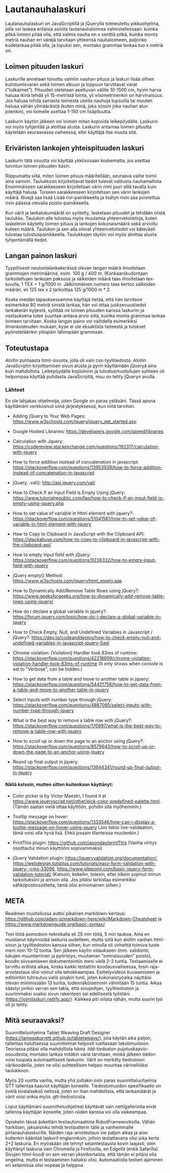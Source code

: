 # Lautanauhalaskuri

Lautanauhalaskuri on JavaScriptillä ja jQueryllä toteteutettu pikkuohjelma, jolla voi laskea erilaisia asioita
lautanauhaloimea valmistellessaan: kuinka pitkä loimen pitää olla, että valmis nauha on x senttiä pitkä, kuinka monta
metriä nauhan eri värejä tarvitaan yhteensä nauhaloimeen, paljonko kudelankaa pitää olla, ja lopuksi sen, montako
grammaa lankaa tuo x metriä on.


## Loimen pituuden laskuri

Laskurille annetaan toivottu valmiin nauhan pituus ja laskuri lisää siihen kutistumisvaran sekä loimen
alkuun ja loppuun tarvittavat varat ("tutkaimet"). Pituuden oletetaan asettuvan välille 10-1500 cm,
hyvin harva haluaa ikinä tehdä yli 15-metristä lointa, yli viisimetrinenkin on harvinaisuus. Jos
haluaa tehdä samasta loimesta useita nauhoja tupsuilla tai muuten haluaa vähän ylimääräistä (kuten minä,
joka sössin joka nauhan alun jotenkin), voi loimelle asettaa 1-150 cm lisäpituutta.

Laskurin käytön jälkeen voi loimen mitan kopioida leikepöydälle. Laskurin voi myös tyhjentää ja aloittaa alusta.
Laskurin antamaa loimen pituutta käytetään seuraavassa vaiheessa, ellei käyttäjä itse muuta sitä.


## Eriväristen lankojen yhteispituuden laskuri

Laskurin tätä osuutta voi käyttää ykkösosaan koskematta, jos asettaa toivotun loimen pituuden käsin.

Riippumatta siitä, miten loimen pituus määritellään, seuraava vaihe toimii aina samoin. Taulukkoon kirjoitettavat
tiedot tulevat valitusta nauhamallista. Ensimmäiseen sarakkeeseen kirjoitetaan värin nimi juuri sillä tavalla kuin
käyttäjä haluaa. Toiseen sarakkeeseen kirjoitetaan sen värin lankojen määrä. Rivejä saa lisää Lisää rivi-painikkeella
ja lisätyn rivin saa poistettua rivin päässä olevalla poisto-painikkeella.

Kun värit ja lankalukumäärät on syötetty, lasketaan pituudet ja tehdään niistä taulukko. Taulukon alle tulostuu myös
muutamia yhteenvetotietoja, kuten laskelmiin käytetty loimen pituus ja lankojen kokonaismäärä sekä arvioitu kuteen määrä.
Taulukon ja sen alla olevat yhteenvetotiedot voi kätevästi tulostaa tulostuspainikkeella. Taulukkojen täytön
voi myös aloittaa alusta tyhjentämällä tiedot.


## Langan painon laskuri

Tyypillisesti neulontalankakerässä olevan langan määrä ilmoitetaan grammojen metrimäärinä, esim. 100 g / 400 m.
(Kankaan)kudontaan tarkoitettujen lankojen paksuus ja säikeiden määrä taas ilmoitetaan tex-luvulla, 1 TEX = 1 g/1000 m.
Jälkimmäinen numero taas kertoo säikeiden määrän, eli 125 tex x 2 tarkoittaa 125 g/1000 m * 2.

Koska meidän tapauksessamme käyttäjä tietää, että hän tarvitsee esimerkiksi 80 metriä sinistä lankaa, hän voi ottaa
juoksevuustiedot lankakerän kyljestä, syöttää ne loimen pituuden kanssa laskuriin ja vastauksena tulee suuntaa-antava
arvio siitä, kuinka monta grammaa lankaa loimeen tarvitaan. Koska langan paino voi vaihdella esimerkiksi ilmankosteuden
mukaan, kyse ei ole eksaktista tieteestä ja tulokset pyöristetäänkin ylöspäin lähimpään grammaan.


## Toteutustapa

Aloitin puhtaasta html-sivusta, jolla oli vain css-tyylitiedosto. Aloitin JavaScriptin kirjoittamisen sivun alusta ja
pyrin käyttämään jQueryä aina kuin mahdollista. Leikepöydälle kopioinnin ja tulostusmuotoilujen suhteen oli helpompaa
käyttää puhdasta JavaScriptiä, muu on tehty jQueryn avulla.

### Lähteet

En ole lahjakas ohjelmoija, joten Google on paras ystäväni. Tässä apuna käyttämäni verkkosivut siinä järjestyksessä,
kun niitä tarvitsin.


* Adding jQuery to Your Web Pages: https://www.w3schools.com/jquery/jquery_get_started.asp

* Google Hosted Libraries: https://developers.google.com/speed/libraries

* Calculation with Jquery: https://codereview.stackexchange.com/questions/192317/calculation-with-jquery

* How to force addition instead of concatenation in javascript: https://stackoverflow.com/questions/13953939/how-to-force-addition-instead-of-concatenation-in-javascript

* jQuery, .val(): http://api.jquery.com/val/

* How to Check If an Input Field is Empty Using jQuery: https://www.tutorialrepublic.com/faq/how-to-check-if-an-input-field-is-empty-using-jquery.php

* How to set value of variable in Html element with jquery?: https://stackoverflow.com/questions/51041561/how-to-set-value-of-variable-in-html-element-with-jquery

* How to Copy to Clipboard in JavaScript with the Clipboard API: https://stackabuse.com/how-to-copy-to-clipboard-in-javascript-with-the-clipboard-api/

* How to empty input field with jQuery: https://stackoverflow.com/questions/9236332/how-to-empty-input-field-with-jquery

* jQuery empty() Method: https://www.w3schools.com/jquery/html_empty.asp

* How to Dynamically Add/Remove Table Rows using jQuery?: https://www.geeksforgeeks.org/how-to-dynamically-add-remove-table-rows-using-jquery/

* How do i declare a global variable in jquery?: https://forum.jquery.com/topic/how-do-i-declare-a-global-variable-in-jquery

* How to Check Empty, Null, and Undefined Variables in Javascript / jQuery?: https://dev.to/codeanddeploy/how-to-check-empty-null-and-undefined-variables-in-javascript-jquery-5agl

* Chrome violation: [Violation] Handler took 83ms of runtime: https://stackoverflow.com/questions/42218699/chrome-violation-violation-handler-took-83ms-of-runtime
(It only shows when console is set to "Verbose", can be hidden.)

* How to get data from a table and move to another table in jquery: https://stackoverflow.com/questions/54421758/how-to-get-data-from-a-table-and-move-to-another-table-in-jquery

* Select inputs with number type through jQuery: https://stackoverflow.com/questions/4887085/select-inputs-with-number-type-through-jquery

* What is the best way to remove a table row with jQuery?: https://stackoverflow.com/questions/170997/what-is-the-best-way-to-remove-a-table-row-with-jquery

* How to scroll up or down the page to an anchor using jQuery?: https://stackoverflow.com/questions/8579643/how-to-scroll-up-or-down-the-page-to-an-anchor-using-jquery

* Round up final output in jquery: https://stackoverflow.com/questions/13644341/round-up-final-output-in-jquery


#### Näitä katsoin, mutten sitten kuitenkaan käyttänyt:

* Color picker is by Victor Maestri, I found it at https://www.jqueryscript.net/other/pick-color-predefined-palette.html.
(Tämän saatan vielä ottaa käyttöön, pohdin sitä myöhemmin.)

* Tooltip message on hover: https://stackoverflow.com/questions/1333546/how-can-i-display-a-tooltip-message-on-hover-using-jquery
(Jos tekisi live-validaation, tämä voisi olla hyvä lisä. Ehkä jossain tilanteissa muutenkin.)

* PrintThis plugin: https://github.com/jasonday/printThis
(Vanha viritys osoittautui minun käyttööni sopivammaksi)

* jQuery Validation plugin: https://jqueryvalidation.org/documentation/,
https://webdesign.tutsplus.com/tutorials/easy-form-validation-with-jquery--cms-33096,
https://www.sitepoint.com/basic-jquery-form-validation-tutorial/
(Katsoin, kokeilin, totesin, ettei oikein sopinut minun tarkoituksiini ja annoin olla. Jos pitäisi tarkistaa esimerkiksi
sähköpostiosoitteita, tämä olisi erinomainen siihen.)
 
## META

Readmen muotoilussa auttoi pikainen markdown-kertaus: https://github.com/adam-p/markdown-here/wiki/Markdown-Cheatsheet ja https://www.markdownguide.org/basic-syntax/.

Tein töitä pomodoro-tekniikalla eli 25 min töitä, 5 min taukoa. Aina en muistanut käynnistää laskuria uudelleen, mutta siitä kun aloitin vanhan html-sivun ja tyylitiedoston kanssa siihen, kun minulla oli virheittä toimiva tuote meni noin 10-12 tuntia. Sen jälkeen käytin viilaukseen (mm. validointi, lukujen muuntaminen ja pyöristys, muutaman "ominaisuuden" poisto), koodin siivoamiseen dokumentointiin meni vielä 2-3 tuntia. Testaamiselle ei tarvittu erillistä aikaa, koska kaikki testattiin koodausvaiheessa, tosin raja-arvotestaus olisi voinut olla tehokkaampaa. Esittelyvideon kuvaamiseen ja editointiin tuhrautuu vielä ainakin tunti, joten kokonaistyöaika näyttäisi olevan minimissään 13 tuntia, todennäköisemmin vähintään 15 tuntia. Aikaa säästyi jonkin verran sen takia, että sivupohjan, tyylitiedoston ja suurimmaksi osaksi sivun rakenteen sai edellisestä työstäni (https://loimilaskuri.netlify.app/). Kaikkea piti viilata vähän, mutta suurin työ oli jo tehty.


## Mitä seuraavaksi?

Suunnitteluohjelma Tablet Weaving Draft Designer (https://jamespbarrett.github.io/tabletweave/), jota käytän aika paljon, tallentaa haluttaessa suunnitelmat helposti luettavaan tekstimuotoon. Teoriassa pitäisi olla mahdollista lukea .tdd-tiedoston pujotuskaavio-osuudesta, montako lankaa mitäkin väriä tarvitaan, minkä jälkeen tiedon voisi tuupata automaattisesti laskuriin. Värit on merkitty tiedostoon värikoodeilla, joten ne olisi suhteellisen helppo muuntaa värineliöiksi taulukkoon.

Myös 20 vuotta vanha, mutta yhä joiltakin osin paras suunnitteluohjelma GTT tallentaa kaaviot käyttäjän koneelle. Tiedostomuodon spesifikaatio on (vielä toistaiseksi) netissä, joten on ihan mahdollista, että lankamäärät ja värit voisi onkia myös .gtt-tiedostoista.

Loput käyttämäni suunnitteluohjelmat käyttävät vain nettigallerioita eivät tallenna käyttäjän koneelle, joten niiden kanssa voi olla vaikeampaa.

Opiskelin tässä äskettäin testiautomaatiota RobotFrameworksilla. Vähän harkitsen, jaksaisinko tehdä testipatterin tälle ja vanhemmalle pirtanauhalaskurille. Näiden raja-arvotestaus vie paljon aikaa ja aion kuitenkin kääntää laskurit englanniksin, jolloin testattavana olisi joka kerta 2+2 laskuria. En myöskään ole tehnyt selaintestausta kovin laajasti, olen käyttänyt laskuria vain Chromella ja Firefoxilla, en Edgellä (enkä Safarilla). Sivujen html-koodi on sen verran yksinkertaista, että tämän ei pitäisi olla ongelma, mutta ei testaaminen haitaksi olisi. Automaatiolla testien ajaminen eri selaimissa olisi nopeaa ja helppoa.